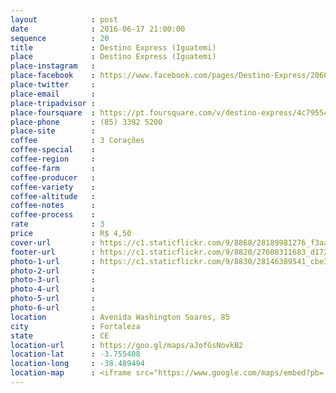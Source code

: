 ```yaml
---
layout            : post
date              : 2016-06-17 21:00:00
sequence          : 20
title             : Destino Express (Iguatemi)
place             : Destino Express (Iguatemi)
place-instagram   : 
place-facebook    : https://www.facebook.com/pages/Destino-Express/206077202760384?fref=ts
place-twitter     : 
place-email       : 
place-tripadvisor : 
place-foursquare  : https://pt.foursquare.com/v/destino-express/4c79554f2d3ba14361d88dd0
place-phone       : (85) 3392 5200
place-site        : 
coffee            : 3 Corações
coffee-special    : 
coffee-region     : 
coffee-farm       : 
coffee-producer   : 
coffee-variety    : 
coffee-altitude   : 
coffee-notes      : 
coffee-process    : 
rate              : 3
price             : R$ 4,50
cover-url         : https://c1.staticflickr.com/9/8868/28189981276_f3aa40e891_o.jpg
footer-url        : https://c1.staticflickr.com/9/8820/27608311683_d1720bf031_o.jpg
photo-1-url       : https://c1.staticflickr.com/9/8830/28146389541_cbe3513a35_o.jpg
photo-2-url       : 
photo-3-url       : 
photo-4-url       : 
photo-5-url       : 
photo-6-url       : 
location          : Avenida Washington Soares, 85
city              : Fortaleza
state             : CE
location-url      : https://goo.gl/maps/aJofGsNovkB2
location-lat      : -3.755408
location-long     : -38.489494
location-map      : <iframe src="https://www.google.com/maps/embed?pb=!1m18!1m12!1m3!1d3981.2438536756!2d-38.490010485731034!3d-3.757010744369502!2m3!1f0!2f0!3f0!3m2!1i1024!2i768!4f13.1!3m3!1m2!1s0x7c74582286dd3f1%3A0xde4a1b04f806edb5!2sShopping+Iguatemi!5e0!3m2!1spt-BR!2sbr!4v1468175717525" width="100%" height="450" frameborder="0" style="border:0" scrolling="no"></iframe>
---
```

